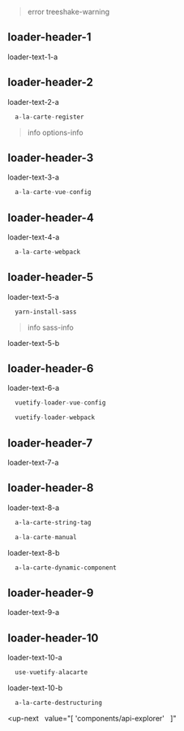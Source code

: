 >error treeshake-warning

## loader-header-1

loader-text-1-a

## loader-header-2

loader-text-2-a

```js
  a-la-carte-register
```

>info options-info

## loader-header-3

loader-text-3-a

```js
  a-la-carte-vue-config
```

## loader-header-4

loader-text-4-a

```js
  a-la-carte-webpack
```

## loader-header-5

loader-text-5-a

```bash
  yarn-install-sass
```

>info sass-info

loader-text-5-b

## loader-header-6

loader-text-6-a

```js
  vuetify-loader-vue-config
```

```js
  vuetify-loader-webpack
```

## loader-header-7

loader-text-7-a

## loader-header-8

loader-text-8-a

```html
  a-la-carte-string-tag
```

```js
  a-la-carte-manual
```

loader-text-8-b

```html
  a-la-carte-dynamic-component
```

## loader-header-9

loader-text-9-a

## loader-header-10

loader-text-10-a

```js
  use-vuetify-alacarte
```

loader-text-10-b

```html
  a-la-carte-destructuring
```

<up-next
  value="[
  'components/api-explorer'
  ]"
></up-next>